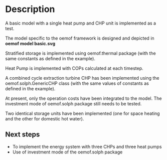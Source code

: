 # Description

A basic model with a single heat pump and CHP unit is implemented as a test.

The model specific to the oemof framework is designed and depicted in **oemof model basic.svg**

Stratified storage is implemented using oemof.thermal package (with the same constants as defined in the example).

Heat Pump is implemented with COPs calculated at each timestep.

A combined cycle extraction turbine CHP has been implemented using the oemof.solph.GenericCHP class (with the same values of constants as defined in the example).

At present, only the operation costs have been integrated to the model. The investment mode of oemof.solph package still needs to be tested.

Two identical storage units have been implemented (one for space heating and the other for domestic hot water).

## Next steps 
- To implement the energy system with three CHPs and three heat pumps
- Use of investment mode of the oemof.solph package
